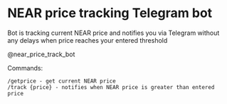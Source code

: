 # NEAR price tracking Telegram bot
Bot is tracking current NEAR price and notifies you via Telegram without any delays when price reaches your entered threshold

@near_price_track_bot

Commands:
```
/getprice - get current NEAR price
/track {price} - notifies when NEAR price is greater than entered price 
```

